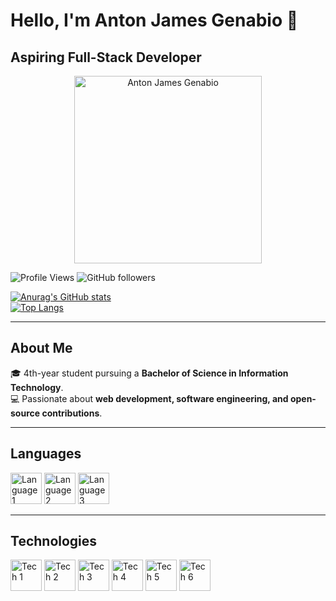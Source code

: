# Hello, I'm Anton James Genabio 👋

## Aspiring Full-Stack Developer  

<div align="center">
  <img src="https://github.com/user-attachments/assets/fe079a20-aee2-4698-9b8e-4dae218352ac" alt="Anton James Genabio" width="300" height="300">
</div>

![Profile Views](https://komarev.com/ghpvc/?username=Javabutdif&style=flat-square)
![GitHub followers](https://img.shields.io/github/followers/Javabutdif?label=Followers&style=social)

[![Anurag's GitHub stats](https://github-readme-stats.vercel.app/api?username=Javabutdif&show_icons=true&theme=radical)](https://github.com/anuraghazra/github-readme-stats)  
[![Top Langs](https://github-readme-stats.vercel.app/api/top-langs/?username=Javabutdif&layout=compact&theme=radical)](https://github.com/anuraghazra/github-readme-stats)

---

## About Me  

🎓 4th-year student pursuing a **Bachelor of Science in Information Technology**.  
💻 Passionate about **web development, software engineering, and open-source contributions**.  

---

## Languages  

<div>
  <img src="https://github.com/Javabutdif/Javabutdif/assets/116171287/f4eae50b-1003-4f3a-b01c-b8b152ae8447" alt="Language 1" width="50">
  <img src="https://github.com/Javabutdif/Javabutdif/assets/116171287/5ed2e8f2-90d1-4608-8a67-7a673bb6e879" alt="Language 2" width="50">
  <img src="https://github.com/Javabutdif/Javabutdif/assets/116171287/0c526a34-86c8-4cab-b8a1-74000527d302" alt="Language 3" width="50">
</div>  

---

## Technologies  

<div>
  <img src="https://github.com/user-attachments/assets/079e1e4b-38ee-40c4-8226-436673ab1428" alt="Tech 1" width="50">
  <img src="https://github.com/Javabutdif/Javabutdif/assets/116171287/5f24625b-ccc3-4ce8-8480-3ca7dedf0acb" alt="Tech 2" width="50">
  <img src="https://github.com/Javabutdif/Javabutdif/assets/116171287/cb9029dd-ab60-4e9c-8a31-020f28bf4450" alt="Tech 3" width="50">
  <img src="https://github.com/Javabutdif/Javabutdif/assets/116171287/c2ab8d20-57b1-441c-8f8a-aeb2e0bba9f8" alt="Tech 4" width="50">
  <img src="https://github.com/Javabutdif/Javabutdif/assets/116171287/b2ee4684-2c72-4ff0-9165-e6b0d06d911f" alt="Tech 5" width="50">
  <img src="https://github.com/Javabutdif/Javabutdif/assets/116171287/7a4ccbcf-a33e-4e7d-ba5a-a6c55b082b2b" alt="Tech 6" width="50">
</div>

